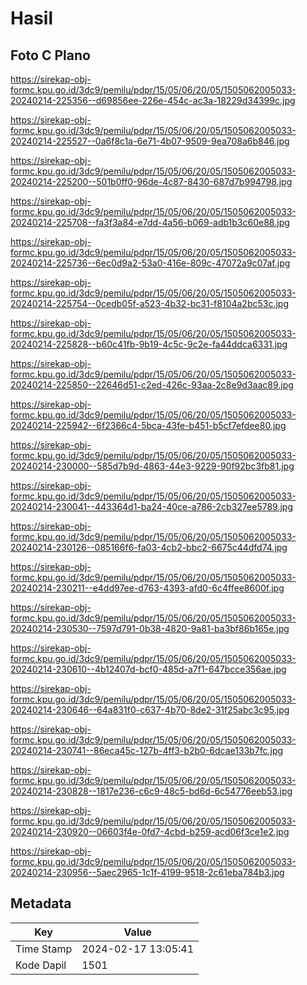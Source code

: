 # Hasil

## Foto C Plano

https://sirekap-obj-formc.kpu.go.id/3dc9/pemilu/pdpr/15/05/06/20/05/1505062005033-20240214-225356--d69856ee-226e-454c-ac3a-18229d34399c.jpg

https://sirekap-obj-formc.kpu.go.id/3dc9/pemilu/pdpr/15/05/06/20/05/1505062005033-20240214-225527--0a6f8c1a-6e71-4b07-9509-9ea708a6b846.jpg

https://sirekap-obj-formc.kpu.go.id/3dc9/pemilu/pdpr/15/05/06/20/05/1505062005033-20240214-225200--501b0ff0-96de-4c87-8430-687d7b994798.jpg

https://sirekap-obj-formc.kpu.go.id/3dc9/pemilu/pdpr/15/05/06/20/05/1505062005033-20240214-225708--fa3f3a84-e7dd-4a56-b069-adb1b3c60e88.jpg

https://sirekap-obj-formc.kpu.go.id/3dc9/pemilu/pdpr/15/05/06/20/05/1505062005033-20240214-225736--6ec0d9a2-53a0-416e-809c-47072a9c07af.jpg

https://sirekap-obj-formc.kpu.go.id/3dc9/pemilu/pdpr/15/05/06/20/05/1505062005033-20240214-225754--0cedb05f-a523-4b32-bc31-f8104a2bc53c.jpg

https://sirekap-obj-formc.kpu.go.id/3dc9/pemilu/pdpr/15/05/06/20/05/1505062005033-20240214-225828--b60c41fb-9b19-4c5c-9c2e-fa44ddca6331.jpg

https://sirekap-obj-formc.kpu.go.id/3dc9/pemilu/pdpr/15/05/06/20/05/1505062005033-20240214-225850--22646d51-c2ed-426c-93aa-2c8e9d3aac89.jpg

https://sirekap-obj-formc.kpu.go.id/3dc9/pemilu/pdpr/15/05/06/20/05/1505062005033-20240214-225942--6f2366c4-5bca-43fe-b451-b5cf7efdee80.jpg

https://sirekap-obj-formc.kpu.go.id/3dc9/pemilu/pdpr/15/05/06/20/05/1505062005033-20240214-230000--585d7b9d-4863-44e3-9229-90f92bc3fb81.jpg

https://sirekap-obj-formc.kpu.go.id/3dc9/pemilu/pdpr/15/05/06/20/05/1505062005033-20240214-230041--443364d1-ba24-40ce-a786-2cb327ee5789.jpg

https://sirekap-obj-formc.kpu.go.id/3dc9/pemilu/pdpr/15/05/06/20/05/1505062005033-20240214-230126--085166f6-fa03-4cb2-bbc2-6675c44dfd74.jpg

https://sirekap-obj-formc.kpu.go.id/3dc9/pemilu/pdpr/15/05/06/20/05/1505062005033-20240214-230211--e4dd97ee-d763-4393-afd0-6c4ffee8600f.jpg

https://sirekap-obj-formc.kpu.go.id/3dc9/pemilu/pdpr/15/05/06/20/05/1505062005033-20240214-230530--7597d791-0b38-4820-9a81-ba3bf86b165e.jpg

https://sirekap-obj-formc.kpu.go.id/3dc9/pemilu/pdpr/15/05/06/20/05/1505062005033-20240214-230610--4b12407d-bcf0-485d-a7f1-647bcce356ae.jpg

https://sirekap-obj-formc.kpu.go.id/3dc9/pemilu/pdpr/15/05/06/20/05/1505062005033-20240214-230646--64a831f0-c637-4b70-8de2-31f25abc3c95.jpg

https://sirekap-obj-formc.kpu.go.id/3dc9/pemilu/pdpr/15/05/06/20/05/1505062005033-20240214-230741--86eca45c-127b-4ff3-b2b0-6dcae133b7fc.jpg

https://sirekap-obj-formc.kpu.go.id/3dc9/pemilu/pdpr/15/05/06/20/05/1505062005033-20240214-230828--1817e236-c6c9-48c5-bd6d-6c54776eeb53.jpg

https://sirekap-obj-formc.kpu.go.id/3dc9/pemilu/pdpr/15/05/06/20/05/1505062005033-20240214-230920--06603f4e-0fd7-4cbd-b259-acd06f3ce1e2.jpg

https://sirekap-obj-formc.kpu.go.id/3dc9/pemilu/pdpr/15/05/06/20/05/1505062005033-20240214-230956--5aec2965-1c1f-4199-9518-2c61eba784b3.jpg


## Metadata

| Key        | Value               |
| ---------- | ------------------- |
| Time Stamp | 2024-02-17 13:05:41 |
| Kode Dapil | 1501                |



